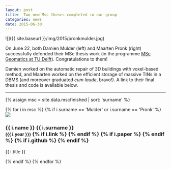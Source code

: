 ```yaml
---
layout: post
title:  Two new Msc theses completed in our group
categories: news
date: 2015-06-30
---
```


![]({{ site.baseurl }}/img/2015/pronkmulder.jpg)

On June 22, both Damien Mulder (left) and Maarten Pronk (right) successfully defended their MSc thesis work (in the programme [MSc Geomatics at TU Delft](http://geomatics.tudelft.nl)). 
Congratulations to them!

Damien worked on the automatic repair of 3D buildings with voxel-based method, and Maarten worked on the efficient storage of massive TINs in a DBMS (and moreover graduated *cum laude*, bravo!).
A link to their final thesis and code is available below.

- - -

{% assign msc = site.data.mscfinished | sort: 'surname' %}

<div class="row">
{% for i in msc %}
{% if i.surname == 'Mulder' or i.surname == 'Pronk' %}
  <div class="col-sm-4 col-md-3">
    <div class="thumbnail">
      <a href="{{ i.link }}"><img src="{{ "/img/msc/" | append: i.image | prepend: site.baseurl }}"/></a>
      <div class="caption">
        <h3>
          {{ i.name }} {{ i.surname }} 
          <br />
          <small>({{ i.year }})</small>
        {% if i.link %}
          <small><a href="{{ i.link }}"><i class="fas fa-book" title="thesis"></i></a></small>
        {% endif %}
        {% if i.paper %}
          <small><a href="{{ i.paper }}"><i class="fas fa-file-text" title="paper"></i></a></small>
        {% endif %}
        {% if i.github %}
          <small><a href="{{ i.github }}"><i class="fab fa-github" title="github"></i></a></small> 
        {% endif %}
        </h3>
        <p>{{ i.title }}</p>
      </div>
    </div>
  </div>
{% endif %}
{% endfor %}
</div>

